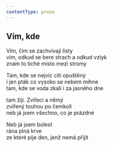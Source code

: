 ```yaml
---
contentType: prose
---
```


## Vím, kde

Vím, čím se zachvívají listy  
vím, odkud se bere strach a odkud vzlyk  
znám to tiché místo mezi stromy

Tam, kde se nejvíc cítí opuštěný  
i jen pták co vysoko se nebem mihne  
tam, kde se voda zkalí i za jasného dne

tam žiji. Zvířecí a němý  
zvířený touhou po čemkoli  
neb já jsem všechno, co je prázdné

Neb já jsem bolest  
rána plná krve  
ze které pije den, jenž nemá přijít
